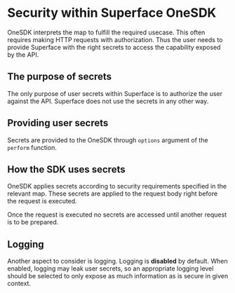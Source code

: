 # Security within Superface OneSDK

OneSDK interprets the map to fulfill the required usecase. This often requires making HTTP requests with authorization. Thus the user needs to provide Superface with the right secrets to access the capability exposed by the API.

## The purpose of secrets

The only purpose of user secrets within Superface is to authorize the user against the API. Superface does not use the secrets in any other way.

## Providing user secrets

Secrets are provided to the OneSDK through `options` argument of the `perform` function.

## How the SDK uses secrets

OneSDK applies secrets according to security requirements specified in the relevant map. These secrets are applied to the request body right before the request is executed.

Once the request is executed no secrets are accessed until another request is to be prepared.

## Logging

Another aspect to consider is logging. Logging is **disabled** by default. When enabled, logging may leak user secrets, so an appropriate logging level should be selected to only expose as much information as is secure in given context.
